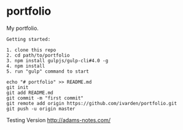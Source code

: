 # portfolio
My portfolio.
```
Getting started:

1. clone this repo
2. cd path/to/portfolio
3. npm install gulpjs/gulp-cli#4.0 -g
4. npm install
5. run "gulp" command to start

echo "# portfolio" >> README.md
git init
git add README.md 
git commit -m "first commit" 
git remote add origin https://github.com/ivarden/portfolio.git 
git push -u origin master 
```

Testing Version http://adams-notes.com/
